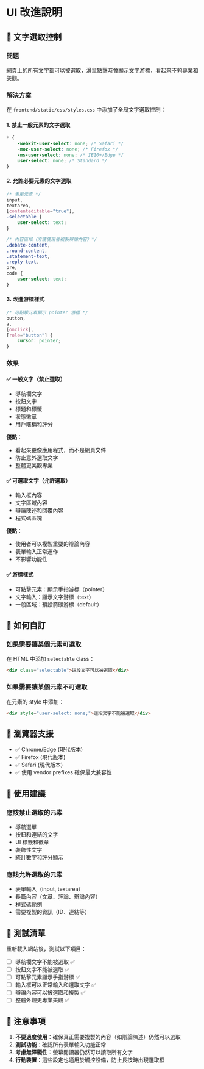 # UI 改進說明

## 🎨 文字選取控制

### 問題
網頁上的所有文字都可以被選取，滑鼠點擊時會顯示文字游標，看起來不夠專業和美觀。

### 解決方案
在 `frontend/static/css/styles.css` 中添加了全局文字選取控制：

#### 1. 禁止一般元素的文字選取
```css
* {
    -webkit-user-select: none; /* Safari */
    -moz-user-select: none; /* Firefox */
    -ms-user-select: none; /* IE10+/Edge */
    user-select: none; /* Standard */
}
```

#### 2. 允許必要元素的文字選取
```css
/* 表單元素 */
input,
textarea,
[contenteditable="true"],
.selectable {
    user-select: text;
}

/* 內容區域（方便使用者複製辯論內容）*/
.debate-content,
.round-content,
.statement-text,
.reply-text,
pre,
code {
    user-select: text;
}
```

#### 3. 改進游標樣式
```css
/* 可點擊元素顯示 pointer 游標 */
button,
a,
[onclick],
[role="button"] {
    cursor: pointer;
}
```

### 效果

#### ✅ 一般文字（禁止選取）
- 導航欄文字
- 按鈕文字
- 標題和標籤
- 狀態徽章
- 用戶暱稱和評分

**優點**：
- 看起來更像應用程式，而不是網頁文件
- 防止意外選取文字
- 整體更美觀專業

#### ✅ 可選取文字（允許選取）
- 輸入框內容
- 文字區域內容
- 辯論陳述和回覆內容
- 程式碼區塊

**優點**：
- 使用者可以複製重要的辯論內容
- 表單輸入正常運作
- 不影響功能性

#### ✅ 游標樣式
- 可點擊元素：顯示手指游標（pointer）
- 文字輸入：顯示文字游標（text）
- 一般區域：預設箭頭游標（default）

## 🔧 如何自訂

### 如果需要讓某個元素可選取
在 HTML 中添加 `selectable` class：
```html
<div class="selectable">這段文字可以被選取</div>
```

### 如果需要讓某個元素不可選取
在元素的 style 中添加：
```html
<div style="user-select: none;">這段文字不能被選取</div>
```

## 📱 瀏覽器支援
- ✅ Chrome/Edge (現代版本)
- ✅ Firefox (現代版本)
- ✅ Safari (現代版本)
- ✅ 使用 vendor prefixes 確保最大兼容性

## 🎯 使用建議

### 應該禁止選取的元素
- 導航選單
- 按鈕和連結的文字
- UI 標籤和徽章
- 裝飾性文字
- 統計數字和評分顯示

### 應該允許選取的元素
- 表單輸入（input, textarea）
- 長篇內容（文章、評論、辯論內容）
- 程式碼範例
- 需要複製的資訊（ID、連結等）

## 🔄 測試清單

重新載入網站後，測試以下項目：

- [ ] 導航欄文字不能被選取 ✅
- [ ] 按鈕文字不能被選取 ✅
- [ ] 可點擊元素顯示手指游標 ✅
- [ ] 輸入框可以正常輸入和選取文字 ✅
- [ ] 辯論內容可以被選取和複製 ✅
- [ ] 整體外觀更專業美觀 ✅

## 📝 注意事項

1. **不要過度使用**：確保真正需要複製的內容（如辯論陳述）仍然可以選取
2. **測試功能**：確認所有表單輸入功能正常
3. **考慮無障礙性**：螢幕閱讀器仍然可以讀取所有文字
4. **行動裝置**：這些設定也適用於觸控設備，防止長按時出現選取框
